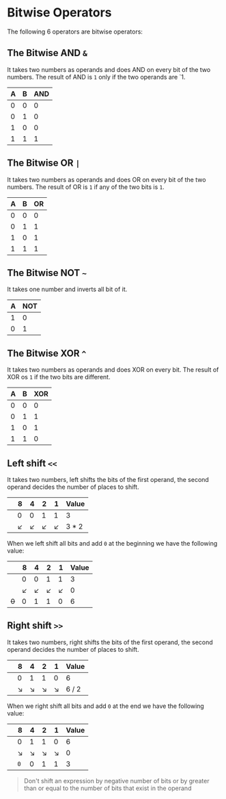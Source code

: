 # Bitwise Operators

The following 6 operators are bitwise operators:

## The **Bitwise AND** `&`

It takes two numbers as operands and does AND on every bit of the two numbers. The result of AND is `1` only if the two
operands are `1.

| A   | B   | AND |
|-----|-----|-----|
| 0   | 0   | 0   |
| 0   | 1   | 0   |
| 1   | 0   | 0   |
| 1   | 1   | 1   |

## The **Bitwise OR** `|`

It takes two numbers as operands and does OR on every bit of the two numbers. The result of OR is `1` if any of the two
bits is `1`.

| A   | B   | OR   |
|-----|-----|------|
| 0   | 0   | 0    |
| 0   | 1   | 1    |
| 1   | 0   | 1    |
| 1   | 1   | 1    |

## The **Bitwise NOT** `~`

It takes one number and inverts all bit of it.

| A   | NOT |
|-----|-----|
| 1   | 0   |
| 0   | 1   |

## The **Bitwise XOR** `^`

It takes two numbers as operands and does XOR on every bit. The result of XOR os `1` if the two bits are different.

| A   | B   | XOR |
|-----|-----|-----|
| 0   | 0   | 0   |
| 0   | 1   | 1   |
| 1   | 0   | 1   |
| 1   | 1   | 0   |

## Left shift `<<`

It takes two numbers, left shifts the bits of the first operand, the second operand decides the number of places to
shift.

|     | 8   | 4   | 2   | 1   | Value |
|-----|-----|-----|-----|-----|-------|
|     | 0   | 0   | 1   | 1   | 3     |
|     | ↙   | ↙   | ↙   | ↙   | 3 * 2 |

When we left shift all bits and add `0` at the beginning we have the following value:

|       | 8   | 4   | 2   | 1   | Value |
|-------|-----|-----|-----|-----|-------|
|       | 0   | 0   | 1   | 1   | 3     |
|       | ↙   | ↙   | ↙   | ↙   | 0     |
| ~~0~~ | 0   | 1   | 1   | 0   | 6     |

## Right shift `>>`

It takes two numbers, right shifts the bits of the first operand, the second operand decides the number of places to
shift.

|     | 8   | 4   | 2   | 1   | Value |
|-----|-----|-----|-----|-----|-------|
|     | 0   | 1   | 1   | 0   | 6     |
|     | ↘   | ↘   | ↘   | ↘   | 6 / 2 |

When we right shift all bits and add `0` at the end we have the following value:

|     | 8     | 4   | 2   | 1   | Value |
|-----|-------|-----|-----|-----|-------|
|     | 0     | 1   | 1   | 0   | 6     |
|     | ↘     | ↘   | ↘   | ↘   | 0     |
|     | `0`   | 0   | 1   | 1   | 3     |

> Don't shift an expression by negative number of bits or by greater than or equal to the number of bits that exist in the operand

